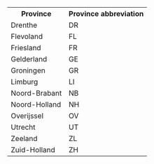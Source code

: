 <table>
<tr><th>Province</th><th>Province abbreviation</th></tr>
<tr><td>Drenthe</td><td>DR</td></tr>
<tr><td>Flevoland</td><td>FL</td></tr>
<tr><td>Friesland</td><td>FR</td></tr>
<tr><td>Gelderland</td><td>GE</td></tr>
<tr><td>Groningen</td><td>GR</td></tr>
<tr><td>Limburg</td><td>LI</td></tr>
<tr><td>Noord-Brabant</td><td>NB</td></tr>
<tr><td>Noord-Holland</td><td>NH</td></tr>
<tr><td>Overijssel</td><td>OV</td></tr>
<tr><td>Utrecht</td><td>UT</td></tr>
<tr><td>Zeeland</td><td>ZL</td></tr>
<tr><td>Zuid-Holland</td><td>ZH</td></tr>
</table>
